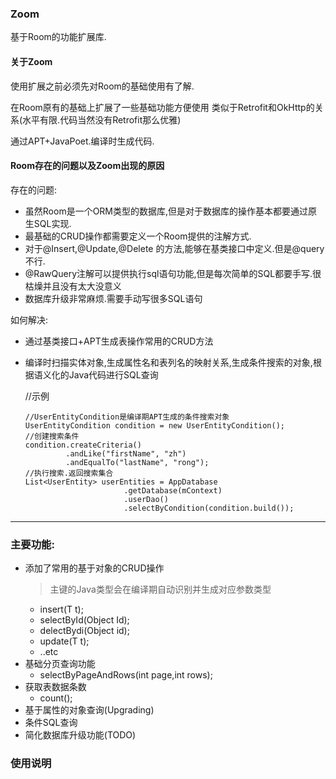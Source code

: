 ### Zoom

基于Room的功能扩展库.

#### 关于Zoom
使用扩展之前必须先对Room的基础使用有了解.

在Room原有的基础上扩展了一些基础功能方便使用
类似于Retrofit和OkHttp的关系(水平有限.代码当然没有Retrofit那么优雅)


通过APT+JavaPoet.编译时生成代码.

#### Room存在的问题以及Zoom出现的原因

存在的问题:
- 虽然Room是一个ORM类型的数据库,但是对于数据库的操作基本都要通过原生SQL实现.
- 最基础的CRUD操作都需要定义一个Room提供的注解方式.
- 对于@Insert,@Update,@Delete 的方法,能够在基类接口中定义.但是@query不行.
- @RawQuery注解可以提供执行sql语句功能,但是每次简单的SQL都要手写.很枯燥并且没有太大没意义
- 数据库升级非常麻烦.需要手动写很多SQL语句

如何解决:
- 通过基类接口+APT生成表操作常用的CRUD方法
- 编译时扫描实体对象,生成属性名和表列名的映射关系,生成条件搜索的对象,根据语义化的Java代码进行SQL查询

   //示例
   ```
   //UserEntityCondition是编译期APT生成的条件搜索对象
   UserEntityCondition condition = new UserEntityCondition();
   //创建搜索条件
   condition.createCriteria()
            .andLike("firstName", "zh")
            .andEqualTo("lastName", "rong");
   //执行搜索.返回搜索集合
   List<UserEntity> userEntities = AppDatabase
                         .getDatabase(mContext)
                         .userDao()
                         .selectByCondition(condition.build());
   ```




---

### 主要功能:

- 添加了常用的基于对象的CRUD操作
  > 主键的Java类型会在编译期自动识别并生成对应参数类型
  - insert(T t);
  - selectById(Object Id);
  - delectBydi(Object id);
  - update(T t);
  - ..etc
- 基础分页查询功能
  - selectByPageAndRows(int page,int rows);
- 获取表数据条数
  - count();
- 基于属性的对象查询(Upgrading)
- 条件SQL查询
- 简化数据库升级功能(TODO)
### 使用说明


